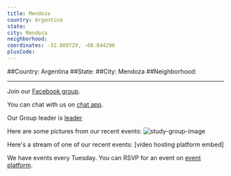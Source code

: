```yaml
---
title: Mendoza
country: Argentina
state: 
city: Mendoza
neighborhood: 
coordinates: -32.889729, -68.844296
plusCode:
---
```


##Country: Argentina
##State: 
##City: Mendoza
##Neighborhood: 
*****
Join our [Facebook group](https://www.facebook.com/groups/free.code.camp.mendoza).

You can chat with us on [chat app]().

Our Group leader is [leader]()

Here are some pictures from our recent events:
![study-group-image]()

Here's a stream of one of our recent events:
[video hosting platform embed]

We have events every Tuesday. You can RSVP for an event on [event platform]().
